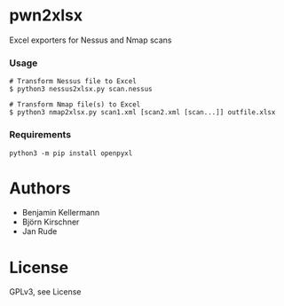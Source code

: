# pwn2xlsx
Excel exporters for Nessus and Nmap scans

### Usage

```
# Transform Nessus file to Excel
$ python3 nessus2xlsx.py scan.nessus

# Transform Nmap file(s) to Excel
$ python3 nmap2xlsx.py scan1.xml [scan2.xml [scan...]] outfile.xlsx
```

### Requirements

```python3 -m pip install openpyxl```


# Authors
* Benjamin Kellermann
* Björn Kirschner
* Jan Rude

# License
GPLv3, see License

